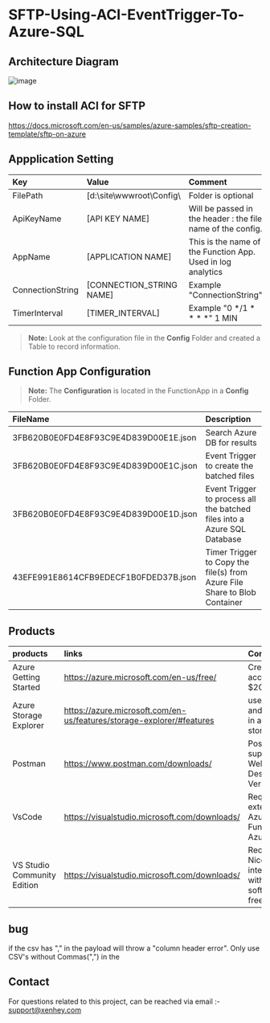 # SFTP-Using-ACI-EventTrigger-To-Azure-SQL

## Architecture Diagram

![image](https://user-images.githubusercontent.com/15838780/150184651-18af52b4-5928-43e2-9ef4-5a7488ac5376.png)


## How to install  ACI for SFTP ##

https://docs.microsoft.com/en-us/samples/azure-samples/sftp-creation-template/sftp-on-azure
## Appplication Setting 

|Key|Value | Comment|
|:----|:----|:----|
|FilePath| [d:\site\wwwroot\Config\ |Folder is optional
|ApiKeyName|[API KEY NAME]|Will be passed in the header  :  the file name of the config.
|AppName| [APPLICATION NAME]| This is the name of the Function App. Used in log analytics|
|ConnectionString|[CONNECTION_STRING NAME]|Example  "ConnectionString"|
|TimerInterval|[TIMER_INTERVAL]|Example  "0 */1 * * * *" 1 MIN|


> **Note:**  Look at the configuration file in the **Config** Folder and created a Table to record information.

## Function App  Configuration 

> **Note:** The **Configuration** is located in the  FunctionApp  in a **Config** Folder.

|FileName|Description|
|:----|:----|
|3FB620B0E0FD4E8F93C9E4D839D00E1E.json| Search Azure DB for results|
|3FB620B0E0FD4E8F93C9E4D839D00E1C.json| Event Trigger to create the batched files|
|3FB620B0E0FD4E8F93C9E4D839D00E1D.json| Event Trigger to process all the batched files into a Azure SQL Database|
|43EFE991E8614CFB9EDECF1B0FDED37B.json| Timer Trigger to Copy the file(s) from Azure File Share to Blob Container|


  
  ## Products

|products|links|Comments|
|:----|:----|:----|
|Azure Getting Started |https://azure.microsoft.com/en-us/free/| Create free account + $200 in Credit|
|Azure Storage Explorer|https://azure.microsoft.com/en-us/features/storage-explorer/#features|useful view and query data in azure table storage|
|Postman|https://www.postman.com/downloads/|Postman supports the Web or Desktop Version|
|VsCode| https://visualstudio.microsoft.com/downloads/ |  Required extensions. Azure Functions, Azure Account
|VS Studio Community Edition |https://visualstudio.microsoft.com/downloads/| Recommended. Nice intergration with Azure. software is free.

## bug
  
if the  csv has "," in the payload will throw  a "column header error". Only use CSV's without  Commas(",") in the  
  
  
  ## Contact
  
For questions related to this project, can be reached via email :- support@xenhey.com
